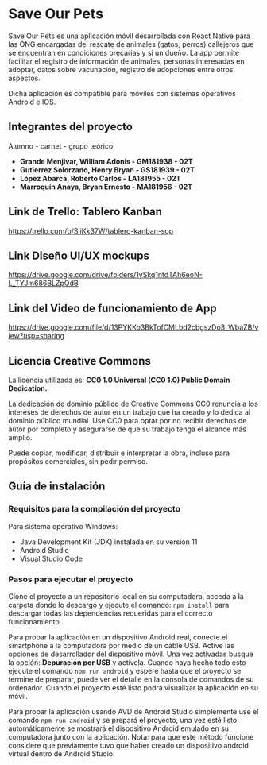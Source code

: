 # Save Our Pets

Save Our Pets es una aplicación móvil desarrollada con React Native para las ONG encargadas del rescate de animales (gatos, perros)
callejeros que se encuentran en condiciones precarias y si un dueño. La app permite facilitar el registro de información de 
animales, personas interesadas en adoptar, datos sobre vacunación, registro de adopciones entre otros aspectos.

Dicha aplicación es compatible para móviles con sistemas operativos Android e IOS.

## Integrantes del proyecto

Alumno - carnet - grupo teórico
* **Grande Menjivar, William Adonis - GM181938 - 02T** 
* **Gutierrez Solorzano, Henry Bryan - GS181939 - 02T**
* **López Abarca, Roberto Carlos - LA181955 - 02T**
* **Marroquín Anaya, Bryan Ernesto - MA181956 -  02T**

## Link de Trello: Tablero Kanban

https://trello.com/b/SiiKk37W/tablero-kanban-sop

## Link Diseño UI/UX mockups

https://drive.google.com/drive/folders/1ySkq1ntdTAh6eoN-L_TYJm686BLZpQdB

## Link del Video de funcionamiento de App

https://drive.google.com/file/d/13PYKKo3BkTofCMLbd2cbgszDo3_WbaZB/view?usp=sharing

## Licencia Creative Commons
La licencia utilizada es: **CC0 1.0 Universal (CC0 1.0) Public Domain Dedication.**

La dedicación de dominio público de Creative Commons CC0 renuncia a los intereses de derechos de autor en un trabajo que ha creado y lo dedica al dominio público mundial. Use CC0 para optar por no recibir derechos de autor por completo y asegurarse de que su trabajo tenga el alcance más amplio. 

Puede copiar, modificar, distribuir e interpretar la obra, incluso para propósitos comerciales, sin pedir permiso.

## Guía de instalación

### Requisitos para la compilación del proyecto
Para sistema operativo Windows:

* Java Development Kit (JDK) instalada en su versión 11
* Android Studio
* Visual Studio Code

### Pasos para ejecutar el proyecto

Clone el proyecto a un repositorio local en su computadora, acceda a la carpeta donde lo descargó y ejecute el comando:
`npm install` para descargar todas las dependencias requeridas para el correcto funcionamiento.

Para probar la aplicación en un dispositivo Android real, conecte el smartphone a la computadora por medio de un cable USB.
Active las opciones de desarrollador del dispositivo móvil. Una vez activadas busque la opción: **Depuración por USB** y actívela. Cuando haya hecho todo esto ejecute el comando `npm run android` y espere hasta que el proyecto se termine de preparar, puede ver el detalle en la consola de comandos de su ordenador. Cuando el proyecto esté listo podrá visualizar la aplicación en su móvil.

Para probar la aplicación usando AVD de Android Studio simplemente use el comando `npm run android` y se prepará el proyecto, una vez
esté listo automáticamente se mostrará el dispositivo Android emulado en su computadora junto con la aplicación. Nota: para que este método
funcione considere que previamente tuvo que haber creado un dispositivo android virtual dentro de Android Studio. 




